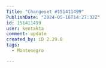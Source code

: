 ```yaml
---
Title: "Changeset #151411499"
PublishDate: "2024-05-16T14:27:32Z"
id: 151411499
user: kentakta
comment: update
created_by: iD 2.29.0
tags:
  - Montenegro

---
```

